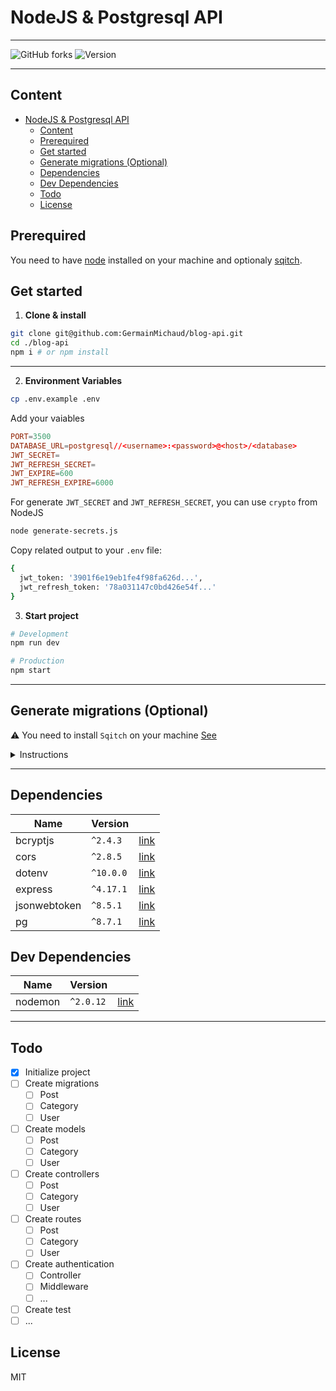 # NodeJS & Postgresql API

---

![GitHub forks](https://img.shields.io/github/forks/GermainMichaud/blog-api?style=flat-square)
![Version](https://img.shields.io/github/package-json/v/GermainMichaud/blog-api?style=flat-square)

---

## Content

- [NodeJS & Postgresql API](#nodejs--postgresql-api)
  - [Content](#content)
  - [Prerequired](#prerequired)
  - [Get started](#get-started)
  - [Generate migrations (Optional)](#generate-migrations-optional)
  - [Dependencies](#dependencies)
  - [Dev Dependencies](#dev-dependencies)
  - [Todo](#todo)
  - [License](#license)

## Prerequired

You need to have [node](http://nodejs.org) installed on your machine and optionaly [sqitch](https://sqitch.org).

## Get started

1. **Clone & install**

```zsh
git clone git@github.com:GermainMichaud/blog-api.git
cd ./blog-api
npm i # or npm install
```

---

2. **Environment Variables**

```bash
cp .env.example .env
```

Add your vaiables

```conf
PORT=3500
DATABASE_URL=postgresql//<username>:<password>@<host>/<database>
JWT_SECRET=
JWT_REFRESH_SECRET=
JWT_EXPIRE=600
JWT_REFRESH_EXPIRE=6000
```

For generate `JWT_SECRET` and `JWT_REFRESH_SECRET`, you can use `crypto` from NodeJS

```bash
node generate-secrets.js
```

Copy related output to your `.env` file:

```bash
{
  jwt_token: '3901f6e19eb1fe4f98fa626d...',
  jwt_refresh_token: '78a031147c0bd426e54f...'
}
```

3. **Start project**

```bash
# Development
npm run dev

# Production
npm start
```

---

## Generate migrations (Optional)

:warning: You need to install `Sqitch` on your machine [See](https://sqitch.org/download/)

<details>

<summary>Instructions</summary>

1. Initialize new Sqitch app

```bash
sqitch init <app_name> --target db:pg:<database> --engine pg --top-dir migrations
```

2. Add a migration

```bash
sqitch add <migration_name> -m "your_commit_message"
```

3. Write you migration

```
- migrations
  - deploy
    - <migration_name>.sql
  - revert
    - <migration_name>.sql
  - verify
    - <migration_name>.sql
```

4. Execute migration

**Deploy:**

`sqitch deploy`

**Verify:**

`sqitch verify`

**Revert:**

`sqitch revert`

> For revert one step back: `sqitch revert HEAD^1`

</details>

---

## Dependencies

| Name         | Version   |                                                |
| ------------ | --------- | ---------------------------------------------- |
| bcryptjs     | `^2.4.3`  | [link](https://npmjs.org/package/bcrypt)       |
| cors         | `^2.8.5`  | [link](https://npmjs.org/package/cors)         |
| dotenv       | `^10.0.0` | [link](https://npmjs.org/package/dotenv)       |
| express      | `^4.17.1` | [link](https://npmjs.org/package/express)      |
| jsonwebtoken | `^8.5.1`  | [link](https://npmjs.org/package/jsonwebtoken) |
| pg           | `^8.7.1`  | [link](https://npmjs.org/package/pg)           |

## Dev Dependencies

| Name    | Version   |                                           |
| ------- | --------- | ----------------------------------------- |
| nodemon | `^2.0.12` | [link](https://npmjs.org/package/nodemon) |

---

## Todo

- [x] Initialize project
- [ ] Create migrations
  - [ ] Post
  - [ ] Category
  - [ ] User
- [ ] Create models
  - [ ] Post
  - [ ] Category
  - [ ] User
- [ ] Create controllers
  - [ ] Post
  - [ ] Category
  - [ ] User
- [ ] Create routes
  - [ ] Post
  - [ ] Category
  - [ ] User
- [ ] Create authentication
  - [ ] Controller
  - [ ] Middleware
  - [ ] ...
- [ ] Create test
- [ ] ...

## License

MIT

